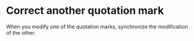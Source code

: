 # Correct another quotation mark

When you modify one of the quotation marks, synchronize the modification of the other.
